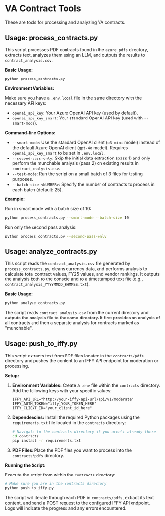 # VA Contract Tools

These are tools for processing and analyzing VA contracts.

## Usage: process_contracts.py

This script processes PDF contracts found in the `azure_pdfs` directory, extracts text, analyzes them using an LLM, and outputs the results to `contract_analysis.csv`.

**Basic Usage:**

```bash
python process_contracts.py
```

**Environment Variables:**

Make sure you have a `.env.local` file in the same directory with the necessary API keys:

*   `openai_api_key`: Your Azure OpenAI API key (used by default).
*   `openai_api_key_smart`: Your standard OpenAI API key (used with `--smart-mode`).

**Command-line Options:**

*   `--smart-mode`: Use the standard OpenAI client (`o3-mini` model) instead of the default Azure OpenAI client (`gpt-4o` model). Requires `openai_api_key_smart` to be set in `.env.local`.
*   `--second-pass-only`: Skip the initial data extraction (pass 1) and only perform the munchable analysis (pass 2) on existing results in `contract_analysis.csv`.
*   `--test-mode`: Run the script on a small batch of 3 files for testing purposes.
*   `--batch-size <NUMBER>`: Specify the number of contracts to process in each batch (default: 25).

**Example:**

Run in smart mode with a batch size of 10:

```bash
python process_contracts.py --smart-mode --batch-size 10
```

Run only the second pass analysis:

```bash
python process_contracts.py --second-pass-only
```

## Usage: analyze_contracts.py

This script reads the `contract_analysis.csv` file generated by `process_contracts.py`, cleans currency data, and performs analysis to calculate total contract values, FY25 values, and vendor rankings. It outputs the analysis both to the console and to a timestamped text file (e.g., `contract_analysis_YYYYMMDD_HHMMSS.txt`).

**Basic Usage:**

```bash
python analyze_contracts.py
```

The script reads `contract_analysis.csv` from the current directory and outputs the analysis file to the same directory. It first provides an analysis of all contracts and then a separate analysis for contracts marked as "munchable".

## Usage: push_to_iffy.py

This script extracts text from PDF files located in the `contracts/pdfs` directory and pushes the content to an IFFY API endpoint for moderation or processing.

**Setup:**

1.  **Environment Variables:** Create a `.env` file within the `contracts` directory. Add the following keys with your specific values:
    ```dotenv
    IFFY_API_URL="http://your-iffy-api-url/api/v1/moderate"
    IFFY_AUTH_TOKEN="iffy_YOUR_TOKEN_HERE"
    IFFY_CLIENT_ID="your_client_id_here"
    ```
2.  **Dependencies:** Install the required Python packages using the `requirements.txt` file located in the `contracts` directory:
    ```bash
    # Navigate to the contracts directory if you aren't already there
    cd contracts
    pip install -r requirements.txt
    ```
3.  **PDF Files:** Place the PDF files you want to process into the `contracts/pdfs` directory.

**Running the Script:**

Execute the script from within the `contracts` directory:

```bash
# Make sure you are in the contracts directory
python push_to_iffy.py
```

The script will iterate through each PDF in `contracts/pdfs`, extract its text content, and send a POST request to the configured IFFY API endpoint. Logs will indicate the progress and any errors encountered.
